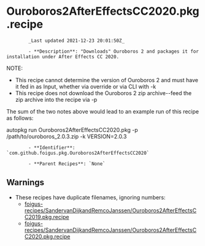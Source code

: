 # Ouroboros2AfterEffectsCC2020.pkg.recipe

            _Last updated 2021-12-23 20:01:50Z_

            - **Description**: "Downloads" Ouroboros 2 and packages it for installation under After Effects CC 2020.

NOTE:
- This recipe cannot determine the version of Ouroboros 2 and must have it fed in as Input, whether via override or via CLI with -k
- This recipe does not download the Ouroboros 2 zip archive--feed the zip archive into the recipe via -p

The sum of the two notes above would lead to an example run of this recipe as follows:

autopkg run Ouroboros2AfterEffectsCC2020.pkg -p /path/to/ouroboros_2.0.3.zip -k VERSION=2.0.3

            - **Identifier**: `com.github.foigus.pkg.Ouroboros2AfterEffectsCC2020`

            - **Parent Recipes**: `None`


## Warnings

- These recipes have duplicate filenames, ignoring numbers:
    - [foigus-recipes/SandervanDijkandRemcoJanssen/Ouroboros2AfterEffectsCC2019.pkg.recipe](/autopkg-dupe-tracker/foigus-recipes/SandervanDijkandRemcoJanssen/Ouroboros2AfterEffectsCC2019.pkg.recipe)
    - [foigus-recipes/SandervanDijkandRemcoJanssen/Ouroboros2AfterEffectsCC2020.pkg.recipe](/autopkg-dupe-tracker/foigus-recipes/SandervanDijkandRemcoJanssen/Ouroboros2AfterEffectsCC2020.pkg.recipe)